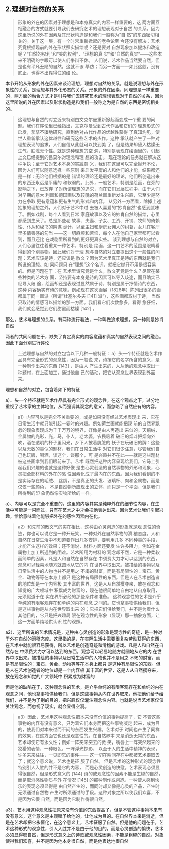 <h2>2.理想对⾃然的关系</h2><blockquote data-pid="OSEjnRhD">形象的外在的因素对于理想是和本⾝真实的内容⼀样重要的，这 两⽅⾯互相融合的⽅式就要引导我们去研究艺术的理想表现对于⾃然 的关系。因为这⾥所说的外在因素及其形状构造是和我们⼀般称为“⾃ 然”的东⻄密切相关的。关于这⼀层，有⼀个时常重新掀起的⽼争论⾄ 今还没有解决：艺术究竟根据现前的外在形状照实描绘呢？还是要对 ⾃然现象加以提炼和改造呢？“⾃然的权利”和“美的权利”，“理想的真 实”和“⾃然的真实”——这些本来不明确的字眼可以使⼈们争辩不休。 ⼈们说，艺术作品当然要⾃然，但是也有平凡丑陋的⾃然，这就不该 摹仿；⽽另⼀⽅⾯——如此这般，没有底⽌，也得不出靠得住的结 论。</blockquote><p data-pid="4DTtwoa3">本节开始从形象的外在因素来谈论理想，理想对自然的关系，就是说理想与外在形象性的关系，是理想与其外化形态的关系。形象的外在因素，同理想是一样重要的，两方面的融合方式才是引导我们去研究艺术的理想表现对于自然的关系，因为这里所说的外在因素以及形状构造是和我们一般称之为是自然的东西是密切相关的。</p><blockquote data-pid="_-rX4GO6">这理想与⾃然的对⽴近来特别由⽂克尔曼重新掀起⽽变成⼀个重 要的问题。我们在序论⾥已经指出，⽂克尔曼受到古代作品和它们的 理想形式的启发，孳孳不辍地研究，直到他对古代作品的优越性获得 了真知灼⻅，使世⼈重新承认这优越性和研究这些艺术的杰作。这种 承认就产⽣了⼀种对理想表现的追求，⼈们⾃信从此就可以找到美 了，但是结果却堕⼊枯燥⽆⽣⽓，肤浅⽆个性。就是这种理想的空 洞，特别是表现在绘画⾥的，引起上⽂已经提到的吕莫尔对理念和理 想的攻击。 现在理论的任务就在解决这种争执；⾄于它对艺术本⾝的实践意 义，我们在这⾥可以完全抛开不论，因为⼈们可以随意选择⼀些原则 来启发平庸的⼈和他们的才能，结果都还是⼀样：⽆论他们根据的是 错误的理论还是最好的理论，他们所创造出来的东⻄还永远是平庸的 和软弱的。此外，⼀般艺术，特别是绘画，在旁的影响之下，已放弃 了对所谓理想的追求，⽽在它们发展过程中，由于⼈们对早期的意⼤ 利画和德国画以及较晚的荷兰画重新发⽣兴趣，它⾄少是努⼒在争取 更有意蕴和更有⽣⽓的形式和内容。 从另外⼀⽅⾯看，除掉上述抽象的理想之外，⼈们对于艺术中过 去被⼈喜爱的“妙肖⾃然”也感到腻味了。例如戏剧，每个⼈看到⽇常 家庭故事以及它的妙肖⾃然的描绘，⼼⾥都感到⽣厌了。总是那些⽼ 故事、夫妻、⼦⼥、⼯资、开销、牧师的倚赖性、仆从和秘书的阴谋 诡计，以⾄主妇和厨房⼥佣⼈的纠葛，⼥⼉在客厅⾥多情善感的勾当 ——这⼀切⿇烦和苦恼，每个⼈在他⾃⼰家⾥都可以看到，⽽且还⽐ 在戏剧⾥所看到的更好更真实些。 谈到理想与⾃然的对⽴，⼈们⼼⾥往往着重某⼀种艺术，特别是 绘画，这⼀门艺术的范围是眼睛看得到的个别事物。因此我们对于理 想与⾃然的对⽴要提出这个⼀般性的问题：艺术应该是诗，还应该是 散⽂？因为艺术⾥真正是诗的东⻄就是我们所说的理想。如 果问题只 在“理想”这个名词，就把它抛开不⽤是很容易的。但是问题在于：在 艺术⾥诗究竟是什么，散⽂究竟是什么？尽管在某些种类的艺术⽅ ⾯，坚持要有本⾝是诗的因素可以导⼊歧途，⽽且确实已经导⼊歧 途，绘画却还是表现过显然属于诗，特别是属于抒情诗的东⻄，这种 内容确实有诗的意味。例如现在这次画展（1828年）陈列出很多的画 都属于同⼀画派（所谓“杜塞尔多夫 [141] 派”），这些画都取材于诗， 当然只取诗的情感可以描绘的那⼀⽅⾯。我们看它们次数愈多，看得 愈仔细，我们就会感觉到它们甜蜜⽽枯燥 [142] 。</blockquote><p data-pid="Qubr46-V">那么，艺术与理想的关系，有两种流行看法，一种叫做追求理想，另一种则是妙肖⾃然</p><p data-pid="CYkYe77_">两者的共同问题在于，缺失了肯定真实的内容意蕴和真实的自然表现之间的融合。因此下面分别进行评论</p><blockquote data-pid="Pprd_PS1">上述理想与⾃然的对⽴包含以下⼏种⼀般特征： a）头⼀个特征就是艺术作品具有完全形式的观念性，因为⼀般说 来，诗按它的名字所含的意义，是⼀种制作出来的东⻄ [143] ，是由⼈ 产⽣出来的，⼈从他的观念中取出⼀种题材，在上⾯加⼯，通过他⾃ ⼰的活动，把它从观念世界表现到外⾯来。</blockquote><p data-pid="BUn2fV0t">理想和自然的对立，包含着如下的特征</p><p data-pid="GkUBTW0Y">a）、头一个特征就是艺术作品具有完全形式的观念性，在这个观点之下，过分地重视了艺术家的主体地位，从而强调其观念的意义，而忽略了自然应有的内容。</p><blockquote data-pid="PGnp8GxK">a1）内容可以是完全不关重要的，或是如果没有经过艺术表现出 来，它在⽇常⽣活中就只能引起⼀霎时的兴趣。例如荷兰画就能把现 前的⾃然界飘忽的现象表现成为千千万万的境界，好像是由⼈再造出 来似的。天鹅绒，⾦属物的光彩，光，⻢，仆⼈，⽼太婆，农⺠吸着 破旧的烟⽃把烟向外吹，酒在透明的杯⼦⾥闪光，乡下⼈披着肮脏的 袄⼦在玩破旧的牌：这些以及⽆数的类似的题材，我们在⽇常⽣活中 对它们很少注意，尽管我们⾃⼰也玩牌，喝酒，谈这个，谈那个，可 是兴趣并不在此——就是这些题材被这些画拿到我们眼前来了。艺术 既然把这种内容呈现给我们，它⻢上引起我们兴趣的也就是这种好像 是由⼼灵创造的⾃然事物的外形和现象，⼼灵把全部材料的外在的感 性因素化成了最内在的东⻄。因为我们看到的不是实际存在的⽑绒、 丝绸，不是真正的头发、玻璃杯、⾁和⾦属物，⽽是仅仅⼀些颜⾊， 不是⾃然物所应现出的⽴体，⽽只是⼀个平⾯，但是我们所得到的印 象仍然像实物所给的⼀样。 </blockquote><p data-pid="yp5L25pw">a）、内容可以是完全不重要的，这里的内容其实是纯粹外在的细节性内容，在生活中可能是一闪而过，只有在艺术之中才会把他表达出来。因为艺术让我们引起兴趣，恰恰意味着他能够把外在的感性因素内在化。</p><blockquote data-pid="gJ-566fJ">a2）和先前的散⽂⽓的实在相⽐，这种由⼼灵创造的形象就是观 念性的奇迹，你也可以说它是⼀种开玩笑，⼀种对外在⾃然事物的滑 稽态度。⼈和⾃然在⽇常⽣活中不知道要作出⼏多安排，要利⽤⼏多 不同种类的⼿段，才能产⽣这样的效果；还不消说，材料⽅⾯还要发 ⽣许多阻⼒，例如在⾦属物上加⼯所遇到的困难。艺术所⽤为材料的 观念却不然，它是⼀种柔软⽽简单的因素，凡是⼈和⾃然在⾃然存在 中须费⼤⼒才可以达到的东⻄，观念可以轻易地随⽅就圆地从它的内 在世界中取出来。被描绘的事物以及⽇常⽣活中的⼈物也并不是⽤之 不竭的财富，⽽是有局限性的：宝⽯、⻩⾦、动物等等在本⾝上都只 是这种有局限性的东⻄。但是⼈在艺术创造者的地位却是⼀个内容极 其丰富的世界，这是⼈从⾃然攫夺来，放在观念和知觉的⼴⼤领域中 积累成为财富的，现在他很简单地⾃由地从⾃⾝取⽤，⽆须假道于在 实在界所必经的那些条件和准备。 这种观念性的艺术是介乎单纯的有限客观存在和单纯的内在观念 之间的。它也拿事物供给我们，但是这些事物是从内在世界取出来 的；它把它们供给我们，并不是为着什么其他⽬的，它只是把兴趣局 限在观念性的形象（显现）那⼀抽象⽅⾯，让这⼀⽅⾯单纯地供认识 性的观照。 </blockquote><p data-pid="lmgxChRA">a2）、这里所说的艺术情况是，这种由心灵创造的形象是观念性的奇迹，是一种对于外在自然的滑稽态度。这里指的是，在实际生活中需要很复杂劳动获得的东西，在艺术中就能很容易获得，所以艺术是创造奇迹和滑稽的游戏。凡是⼈和⾃然在⾃然存在 中须费⼤⼒才可以达到的东⻄，观念可以轻易地随⽅就圆地从它的内 在世界中取出来。被描绘的事物以及⽇常⽣活中的⼈物也并不是⽤之 不竭的财富，⽽是有局限性的：宝⽯、⻩⾦、动物等等在本⾝上都只 是这种有局限性的东⻄。但是⼈在艺术创造者的地位却是⼀个内容极 其丰富的世界，这是⼈从⾃然攫夺来，放在观念和知觉的⼴⼤领域中 积累成为财富的</p><p data-pid="bdLW_rPt">但是他的缺陷在于，这种观念性的艺术，是介乎单纯的有限客观存在和单纯的内在观念之间，他也拿事物供给我们，但是这些事物从内在世界取来，他把他们给予给我们，并不是为了别的目的，把兴趣仅仅灌注观念性内容。也就是说当艺术家仅仅关注观念，而忽视了现实，就会显得空洞。</p><blockquote data-pid="VlrllhJ3">a3）因此，艺术⽤这种观念性把本来没有价值的事物提⾼了，它 不管这些事物的内容有没有意义，只为着它们本⾝⽽把这些事物凝定 起来，成为⽬的，使我们对本来过⽽不问的东⻄发⽣兴趣。艺术对于 时间也产⽣了同样的效果，在这⽅⾯它也还是观念性的。在⾃然界本 来是消逝⽆常的东⻄，艺术却使它有永久性；例如⼀阵突来突去的微 笑，嘴唇上⼀阵突然起来的狡猾的表情，⼀种眼⾊，⼀阵浮光掠影， 以⾄于⼈的⽣活中精神的表现，许多来来往往，⼀⻅即忘的事件—— 这⼀切在瞬间存在中都被艺术摄取去了；就这个意义说，艺术也是征 服了⾃然。 但是艺术的这种形式的观念性特别引⼈⼊胜的并不是它的内容， ⽽是⼼灵创造的快慰。艺术表现必须显得很⾃然，但是形式意义的 [144] 诗的或观念性的因素不能是⽣糙的⾃然，⽽是取消感性物质与外 在情况 [145] 的那种制作或创造。⼀种使⼈感到快乐的表现必须显得是 由⾃然产⽣的，⽽同时却⼜像是⼼灵的产品，产⽣时⽆须通过⾃然物 产⽣时所须通过的⼿段。这种对象之所以使我们欢喜，不是因为它很 ⾃然，⽽是因为它制作得很⾃然。 </blockquote><p data-pid="U21jsQHL">a3）、艺术用这种观念性把原来没有价值的东西提高了，但是不管这种事物本来有没有意义，这个意义是主观赋予给他的，让他成为目的。在自然界本来是消逝，但是在艺术却把它永恒化，在这个意义上，艺术征服了自然。但是他的问题在于，艺术这种形式的观念性，引人入胜并不是由于他的目的，而是心灵创造的愉快，艺术必须显得嗯自然，但是形式意义上的诗歌或观念性因素，不能是粗糙的自然。对象使得我们欢喜，并不是因为他本身很自然，而是他表达地很自然</p><p></p>